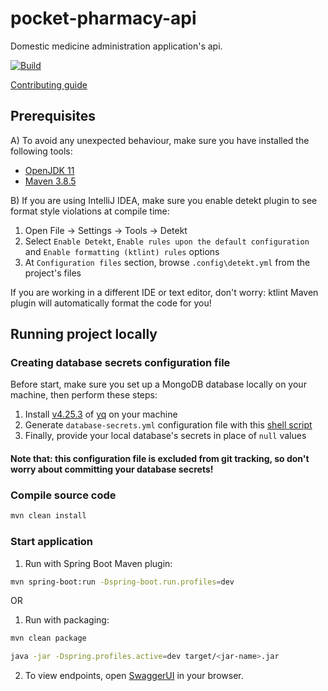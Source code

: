# pocket-pharmacy-api

Domestic medicine administration application's api.

[![Build](https://github.com/jbence1994/pocket-pharmacy-api/actions/workflows/build.yml/badge.svg)](https://github.com/jbence1994/pocket-pharmacy-api/actions/workflows/build.yml)

[Contributing guide](.github/CONTRIBUTING.md)

## Prerequisites

A) To avoid any unexpected behaviour, make sure you have installed the following tools:

- [OpenJDK 11](https://adoptium.net/temurin/releases)
- [Maven 3.8.5](https://maven.apache.org/download.cgi)

B) If you are using IntelliJ IDEA, make sure you enable detekt plugin to see format style violations at compile time:

1. Open File -> Settings -> Tools -> Detekt
2. Select `Enable Detekt`, `Enable rules upon the default configuration` and `Enable formatting (ktlint) rules` options
3. At `Configuration files` section, browse `.config\detekt.yml` from the project's files

If you are working in a different IDE or text editor, don't worry: ktlint Maven plugin will automatically format the code for you!

## Running project locally

### Creating database secrets configuration file

Before start, make sure you set up a MongoDB database locally on your machine, then perform these steps:

1. Install [v4.25.3](https://github.com/mikefarah/yq/releases/tag/v4.25.3) of [yq](https://github.com/mikefarah/yq) on your machine
2. Generate `database-secrets.yml` configuration file with this [shell script](generate-database-secrets-file.sh)
3. Finally, provide your local database's secrets in place of `null` values

#### Note that: this configuration file is excluded from git tracking, so don't worry about committing your database secrets!

### Compile source code

```bash
mvn clean install
```

### Start application

1. Run with Spring Boot Maven plugin:

```bash
mvn spring-boot:run -Dspring-boot.run.profiles=dev
```

OR

1. Run with packaging:

```bash
mvn clean package

java -jar -Dspring.profiles.active=dev target/<jar-name>.jar
```

2. To view endpoints, open [SwaggerUI](http://localhost:8080/swagger-ui.html) in your browser.
